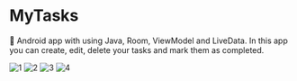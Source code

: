 # MyTasks
📝 Android app with using Java, Room, ViewModel and LiveData. In this app you can create, edit, delete your tasks and mark them as completed.

![1](https://user-images.githubusercontent.com/76612421/125300493-c05b2200-e332-11eb-89fd-4b1c25680968.PNG)
![2](https://user-images.githubusercontent.com/76612421/125300501-c2bd7c00-e332-11eb-8753-ccfea1caad7f.PNG)
![3](https://user-images.githubusercontent.com/76612421/125300508-c4873f80-e332-11eb-8187-2b2d24c0f5b5.PNG)
![4](https://user-images.githubusercontent.com/76612421/125300511-c6510300-e332-11eb-9d2f-99f77d987144.PNG)
